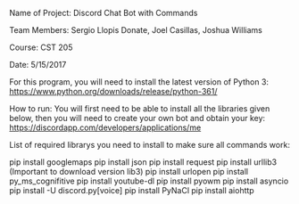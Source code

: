 Name of Project: Discord Chat Bot with Commands

Team Members: Sergio Llopis Donate, Joel Casillas, Joshua Williams

Course: CST 205

Date: 5/15/2017

For this program, you will need to install the latest version of Python 3: https://www.python.org/downloads/release/python-361/

How to run: You will first need to be able to install all the libraries given below, then you will need to create your own bot and obtain your key: https://discordapp.com/developers/applications/me

List of required librarys you need to install to make sure all commands work: 

pip install googlemaps
pip install json
pip install request
pip install urllib3 (Important to download version lib3)
pip install urlopen
pip install py_ms_cognifitive
pip install youtube-dl
pip install pyowm
pip install asyncio
pip install -U discord.py[voice]
pip install PyNaCl
pip install aiohttp




